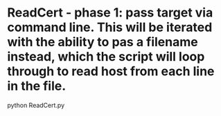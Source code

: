 # ReadCert - phase 1: pass target via command line. This will be iterated with the ability to pas a filename instead, which the script will loop through to read host from each line in the file.
python ReadCert.py <host>

